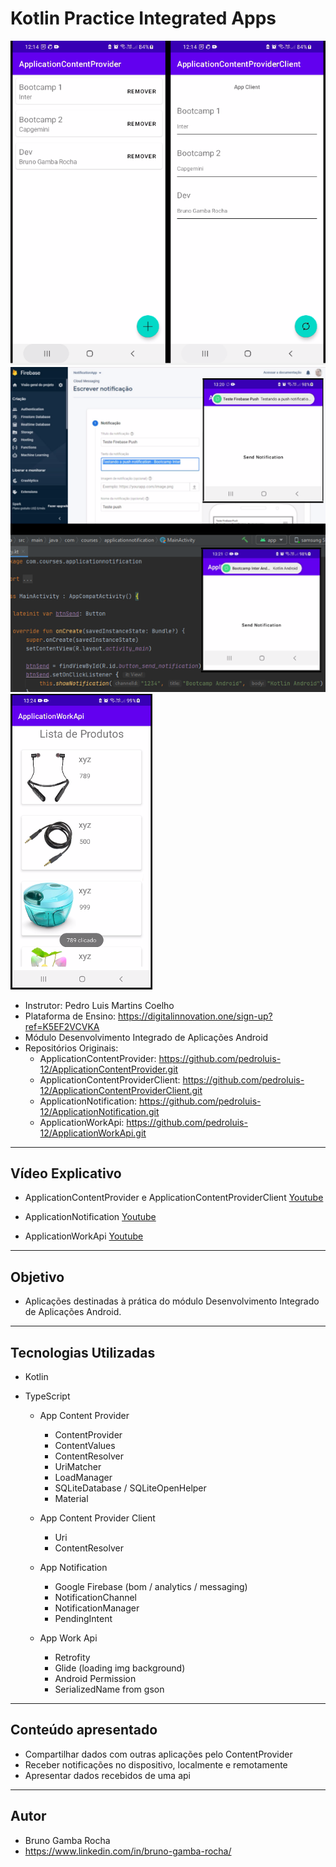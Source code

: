 # Kotlin Practice Integrated Apps

<img src="screenshot1.png"/>

<img src="screenshot2.png"/>

<img src="screenshot3.png"/>

- Instrutor: Pedro Luis Martins Coelho
- Plataforma de Ensino: https://digitalinnovation.one/sign-up?ref=K5EF2VCVKA
- Módulo Desenvolvimento Integrado de Aplicações Android
- Repositórios Originais:
	- ApplicationContentProvider: https://github.com/pedroluis-12/ApplicationContentProvider.git
	- ApplicationContentProviderClient: https://github.com/pedroluis-12/ApplicationContentProviderClient.git
	- ApplicationNotification: https://github.com/pedroluis-12/ApplicationNotification.git
	- ApplicationWorkApi: https://github.com/pedroluis-12/ApplicationWorkApi.git

	
<hr>

## Vídeo Explicativo

- ApplicationContentProvider e ApplicationContentProviderClient
  [Youtube](https://youtu.be/f3UR97eO660)

- ApplicationNotification
  [Youtube](https://youtu.be/AU7OOtGRKBI)

- ApplicationWorkApi
  [Youtube](https://youtu.be/tCaRMTa8qzI)

  


<hr>

##  Objetivo

- Aplicações destinadas à prática do módulo Desenvolvimento Integrado de Aplicações Android. 

  


<hr>

## Tecnologias Utilizadas
- Kotlin
- TypeScript

	- App Content Provider
		- ContentProvider
		- ContentValues
		- ContentResolver
		- UriMatcher
		- LoadManager
		- SQLiteDatabase / SQLiteOpenHelper
		- Material
	
	- App Content Provider Client
		- Uri
		- ContentResolver

	- App Notification	
		- Google Firebase (bom / analytics / messaging)
		- NotificationChannel
		- NotificationManager
		- PendingIntent
		
	- App Work Api
		- Retrofity
		- Glide (loading img background)
		- Android Permission
		- SerializedName from gson

		
<hr>

## Conteúdo apresentado

- Compartilhar dados com outras aplicações pelo ContentProvider
- Receber notificações no dispositivo, localmente e remotamente
- Apresentar dados recebidos de uma api


<hr>

## Autor

- Bruno Gamba Rocha
- https://www.linkedin.com/in/bruno-gamba-rocha/
